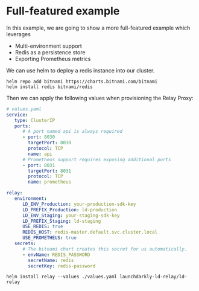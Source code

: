 # Full-featured example

In this example, we are going to show a more full-featured example which leverages

* Multi-environment support
* Redis as a persistence store
* Exporting Prometheus metrics

We can use helm to deploy a redis instance into our cluster.

```shell
helm repo add bitnami https://charts.bitnami.com/bitnami
helm install redis bitnami/redis
```

Then we can apply the following values when provisioning the Relay Proxy:

```yaml
# values.yaml
service:
   type: ClusterIP
   ports:
      # A port named api is always required
      - port: 8030
        targetPort: 8030
        protocol: TCP
        name: api
      # Prometheus support requires exposing additional ports
      - port: 8031
        targetPort: 8031
        protocol: TCP
        name: prometheus

relay:
   environment:
      LD_ENV_Production: your-production-sdk-key
      LD_PREFIX_Production: ld-production
      LD_ENV_Staging: your-staging-sdk-key
      LD_PREFIX_Staging: ld-staging
      USE_REDIS: true
      REDIS_HOST: redis-master.default.svc.cluster.local
      USE_PROMETHEUS: true
   secrets:
      # The bitnami chart creates this secret for us automatically.
      - envName: REDIS_PASSWORD
        secretName: redis
        secretKey: redis-password
```

```shell
helm install relay --values ./values.yaml launchdarkly-ld-relay/ld-relay
```

